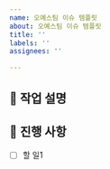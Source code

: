 ```yaml
---
name: 오예스팀 이슈 템플릿
about: 오예스팀 이슈 템플릿
title: ''
labels: ''
assignees: ''

---
```


## 📕 작업 설명
<!-- 작업할 내용 작성 -->


## 📖 진행 사항
- [ ] 할 일1
